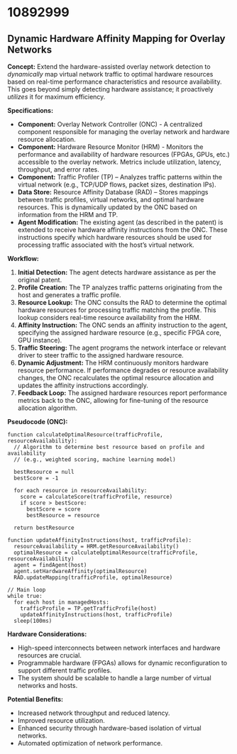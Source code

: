 # 10892999

## Dynamic Hardware Affinity Mapping for Overlay Networks

**Concept:** Extend the hardware-assisted overlay network detection to *dynamically* map virtual network traffic to optimal hardware resources based on real-time performance characteristics and resource availability. This goes beyond simply detecting hardware assistance; it proactively *utilizes* it for maximum efficiency.

**Specifications:**

*   **Component:** Overlay Network Controller (ONC) - A centralized component responsible for managing the overlay network and hardware resource allocation.
*   **Component:** Hardware Resource Monitor (HRM) - Monitors the performance and availability of hardware resources (FPGAs, GPUs, etc.) accessible to the overlay network. Metrics include utilization, latency, throughput, and error rates.
*   **Component:** Traffic Profiler (TP) – Analyzes traffic patterns within the virtual network (e.g., TCP/UDP flows, packet sizes, destination IPs).
*   **Data Store:** Resource Affinity Database (RAD) – Stores mappings between traffic profiles, virtual networks, and optimal hardware resources. This is dynamically updated by the ONC based on information from the HRM and TP.
*   **Agent Modification:** The existing agent (as described in the patent) is extended to receive hardware affinity instructions from the ONC. These instructions specify which hardware resources should be used for processing traffic associated with the host’s virtual network.

**Workflow:**

1.  **Initial Detection:** The agent detects hardware assistance as per the original patent.
2.  **Profile Creation:** The TP analyzes traffic patterns originating from the host and generates a traffic profile.
3.  **Resource Lookup:** The ONC consults the RAD to determine the optimal hardware resources for processing traffic matching the profile. This lookup considers real-time resource availability from the HRM.
4.  **Affinity Instruction:** The ONC sends an affinity instruction to the agent, specifying the assigned hardware resource (e.g., specific FPGA core, GPU instance).
5.  **Traffic Steering:** The agent programs the network interface or relevant driver to steer traffic to the assigned hardware resource.
6.  **Dynamic Adjustment:** The HRM continuously monitors hardware resource performance. If performance degrades or resource availability changes, the ONC recalculates the optimal resource allocation and updates the affinity instructions accordingly.
7.  **Feedback Loop:** The assigned hardware resources report performance metrics back to the ONC, allowing for fine-tuning of the resource allocation algorithm.

**Pseudocode (ONC):**

```
function calculateOptimalResource(trafficProfile, resourceAvailability):
  // Algorithm to determine best resource based on profile and availability
  // (e.g., weighted scoring, machine learning model)

  bestResource = null
  bestScore = -1

  for each resource in resourceAvailability:
    score = calculateScore(trafficProfile, resource)
    if score > bestScore:
      bestScore = score
      bestResource = resource

  return bestResource

function updateAffinityInstructions(host, trafficProfile):
  resourceAvailability = HRM.getResourceAvailability()
  optimalResource = calculateOptimalResource(trafficProfile, resourceAvailability)
  agent = findAgent(host)
  agent.setHardwareAffinity(optimalResource)
  RAD.updateMapping(trafficProfile, optimalResource)

// Main loop
while true:
  for each host in managedHosts:
    trafficProfile = TP.getTrafficProfile(host)
    updateAffinityInstructions(host, trafficProfile)
  sleep(100ms)
```

**Hardware Considerations:**

*   High-speed interconnects between network interfaces and hardware resources are crucial.
*   Programmable hardware (FPGAs) allows for dynamic reconfiguration to support different traffic profiles.
*   The system should be scalable to handle a large number of virtual networks and hosts.

**Potential Benefits:**

*   Increased network throughput and reduced latency.
*   Improved resource utilization.
*   Enhanced security through hardware-based isolation of virtual networks.
*   Automated optimization of network performance.